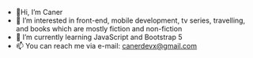 - 👋Hi, I’m Caner 
- 👀 I’m interested in front-end, mobile development, tv series, travelling, and books which are mostly fiction and non-fiction
- 🌱 I’m currently learning JavaScript and Bootstrap 5
- 📫 You can reach me via e-mail: canerdevx@gmail.com

